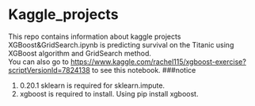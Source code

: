 # Kaggle_projects
This repo contains information about kaggle projects<br/>
XGBoost&GridSearch.ipynb is predicting survival on the Titanic using XGBoost algorithm and GridSearch method.<br/>
You can also go to https://www.kaggle.com/rachel115/xgboost-exercise?scriptVersionId=7824138 to see this notebook.
###notice
1. 0.20.1 sklearn is required for sklearn.impute. 
2. xgboost is required to install. Using pip install xgboost.